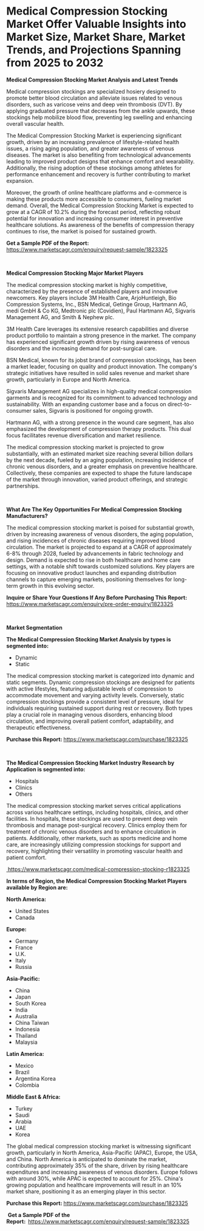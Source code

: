 <p><h1>Medical Compression Stocking Market Offer Valuable Insights into Market Size, Market Share, Market Trends, and Projections Spanning from 2025 to 2032</h1></p><p><strong>Medical Compression Stocking Market Analysis and Latest Trends</strong></p>
<p><p>Medical compression stockings are specialized hosiery designed to promote better blood circulation and alleviate issues related to venous disorders, such as varicose veins and deep vein thrombosis (DVT). By applying graduated pressure that decreases from the ankle upwards, these stockings help mobilize blood flow, preventing leg swelling and enhancing overall vascular health.</p><p>The Medical Compression Stocking Market is experiencing significant growth, driven by an increasing prevalence of lifestyle-related health issues, a rising aging population, and greater awareness of venous diseases. The market is also benefiting from technological advancements leading to improved product designs that enhance comfort and wearability. Additionally, the rising adoption of these stockings among athletes for performance enhancement and recovery is further contributing to market expansion.</p><p>Moreover, the growth of online healthcare platforms and e-commerce is making these products more accessible to consumers, fueling market demand. Overall, the Medical Compression Stocking Market is expected to grow at a CAGR of 10.2% during the forecast period, reflecting robust potential for innovation and increasing consumer interest in preventive healthcare solutions. As awareness of the benefits of compression therapy continues to rise, the market is poised for sustained growth.</p></p>
<p><strong>Get a Sample PDF of the Report:&nbsp;</strong> <a href="https://www.marketscagr.com/enquiry/request-sample/1823325?utm_campaign=1868&utm_medium=2&utm_source=Github&utm_content=ia&utm_term=19042025&utm_id=medical-compression-stocking">https://www.marketscagr.com/enquiry/request-sample/1823325</a></p>
<p>&nbsp;</p>
<p><strong>Medical Compression Stocking Major Market Players</strong></p>
<p><p>The medical compression stocking market is highly competitive, characterized by the presence of established players and innovative newcomers. Key players include 3M Health Care, ArjoHuntleigh, Bio Compression Systems, Inc., BSN Medical, Getinge Group, Hartmann AG, medi GmbH & Co KG, Medtronic plc (Covidien), Paul Hartmann AG, Sigvaris Management AG, and Smith & Nephew plc.</p><p>3M Health Care leverages its extensive research capabilities and diverse product portfolio to maintain a strong presence in the market. The company has experienced significant growth driven by rising awareness of venous disorders and the increasing demand for post-surgical care. </p><p>BSN Medical, known for its jobst brand of compression stockings, has been a market leader, focusing on quality and product innovation. The company's strategic initiatives have resulted in solid sales revenue and market share growth, particularly in Europe and North America.</p><p>Sigvaris Management AG specializes in high-quality medical compression garments and is recognized for its commitment to advanced technology and sustainability. With an expanding customer base and a focus on direct-to-consumer sales, Sigvaris is positioned for ongoing growth.</p><p>Hartmann AG, with a strong presence in the wound care segment, has also emphasized the development of compression therapy products. This dual focus facilitates revenue diversification and market resilience.</p><p>The medical compression stocking market is projected to grow substantially, with an estimated market size reaching several billion dollars by the next decade, fueled by an aging population, increasing incidence of chronic venous disorders, and a greater emphasis on preventive healthcare. Collectively, these companies are expected to shape the future landscape of the market through innovation, varied product offerings, and strategic partnerships.</p></p>
<p>&nbsp;</p>
<p><strong>What Are The Key Opportunities For Medical Compression Stocking Manufacturers?</strong></p>
<p><p>The medical compression stocking market is poised for substantial growth, driven by increasing awareness of venous disorders, the aging population, and rising incidences of chronic diseases requiring improved blood circulation. The market is projected to expand at a CAGR of approximately 6-8% through 2028, fueled by advancements in fabric technology and design. Demand is expected to rise in both healthcare and home care settings, with a notable shift towards customized solutions. Key players are focusing on innovative product launches and expanding distribution channels to capture emerging markets, positioning themselves for long-term growth in this evolving sector.</p></p>
<p><strong>Inquire or Share Your Questions If Any Before Purchasing This Report:</strong> <a href="https://www.marketscagr.com/enquiry/pre-order-enquiry/1823325?utm_campaign=1868&utm_medium=2&utm_source=Github&utm_content=ia&utm_term=19042025&utm_id=medical-compression-stocking">https://www.marketscagr.com/enquiry/pre-order-enquiry/1823325</a></p>
<p>&nbsp;</p>
<p><strong>Market Segmentation</strong></p>
<p><strong>The Medical Compression Stocking Market Analysis by types is segmented into:</strong></p>
<p><ul><li>Dynamic</li><li>Static</li></ul></p>
<p><p>The medical compression stocking market is categorized into dynamic and static segments. Dynamic compression stockings are designed for patients with active lifestyles, featuring adjustable levels of compression to accommodate movement and varying activity levels. Conversely, static compression stockings provide a consistent level of pressure, ideal for individuals requiring sustained support during rest or recovery. Both types play a crucial role in managing venous disorders, enhancing blood circulation, and improving overall patient comfort, adaptability, and therapeutic effectiveness.</p></p>
<p><strong>Purchase this Report:&nbsp;</strong><a href="https://www.marketscagr.com/purchase/1823325?utm_campaign=1868&utm_medium=2&utm_source=Github&utm_content=ia&utm_term=19042025&utm_id=medical-compression-stocking">https://www.marketscagr.com/purchase/1823325</a></p>
<p>&nbsp;</p>
<p><strong>The Medical Compression Stocking Market Industry Research by Application is segmented into:</strong></p>
<p><ul><li>Hospitals</li><li>Clinics</li><li>Others</li></ul></p>
<p><p>The medical compression stocking market serves critical applications across various healthcare settings, including hospitals, clinics, and other facilities. In hospitals, these stockings are used to prevent deep vein thrombosis and manage post-surgical recovery. Clinics employ them for treatment of chronic venous disorders and to enhance circulation in patients. Additionally, other markets, such as sports medicine and home care, are increasingly utilizing compression stockings for support and recovery, highlighting their versatility in promoting vascular health and patient comfort.</p></p>
<p><a href="https://www.marketscagr.com/medical-compression-stocking-r1823325?utm_campaign=1868&utm_medium=2&utm_source=Github&utm_content=ia&utm_term=19042025&utm_id=medical-compression-stocking">&nbsp;https://www.marketscagr.com/medical-compression-stocking-r1823325</a></p>
<p><strong>In terms of Region, the Medical Compression Stocking Market Players available by Region are:</strong></p>
<p>
    <p> <strong> North America: </strong>
        <ul>
            <li>United States</li>
            <li>Canada</li>
        </ul>
        </p> 
    <p> <strong> Europe: </strong>
        <ul>
            <li>Germany</li>
            <li>France</li>
            <li>U.K.</li>
            <li>Italy</li>
            <li>Russia</li>
        </ul>
        </p> 
    <p> <strong> Asia-Pacific: </strong>
        <ul>
            <li>China</li>
            <li>Japan</li>
            <li>South Korea</li>
            <li>India</li>
            <li>Australia</li>
            <li>China Taiwan</li>
            <li>Indonesia</li>
            <li>Thailand</li>
            <li>Malaysia</li>
        </ul>
        </p> 
    <p> <strong> Latin America: </strong>
        <ul>
            <li>Mexico</li>
            <li>Brazil</li>
            <li>Argentina Korea</li>
            <li>Colombia</li>
        </ul>
        </p> 
    <p> <strong> Middle East & Africa: </strong>
        <ul>
            <li>Turkey</li>
            <li>Saudi</li>
            <li>Arabia</li>
            <li>UAE</li>
            <li>Korea</li>
        </ul>
    </p>
    </p>
<p><p>The global medical compression stocking market is witnessing significant growth, particularly in North America, Asia-Pacific (APAC), Europe, the USA, and China. North America is anticipated to dominate the market, contributing approximately 35% of the share, driven by rising healthcare expenditures and increasing awareness of venous disorders. Europe follows with around 30%, while APAC is expected to account for 25%. China's growing population and healthcare improvements will result in an 10% market share, positioning it as an emerging player in this sector.</p></p>
<p><strong>Purchase this Report: </strong><a href="https://www.marketscagr.com/purchase/1823325?utm_campaign=1868&utm_medium=2&utm_source=Github&utm_content=ia&utm_term=19042025&utm_id=medical-compression-stocking">https://www.marketscagr.com/purchase/1823325</a></p>
<p>&nbsp;<strong>Get a Sample PDF of the Report:&nbsp;&nbsp;</strong><a href="https://www.marketscagr.com/enquiry/request-sample/1823325?utm_campaign=1868&utm_medium=2&utm_source=Github&utm_content=ia&utm_term=19042025&utm_id=medical-compression-stocking">https://www.marketscagr.com/enquiry/request-sample/1823325</a></p>
<p><strong></strong></p>
<p><p></p><p></p><p></p></p>